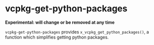 # vcpkg-get-python-packages

**Experimental: will change or be removed at any time**

`vcpkg-get-python-packages` provides `x_vcpkg_get_python_packages()`, a function which simplifies getting
python packages.
